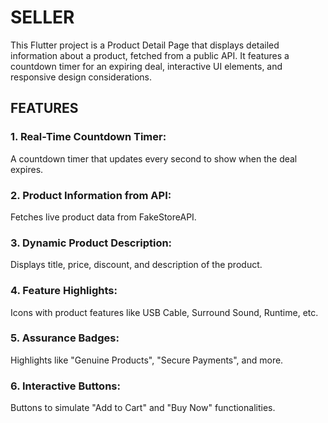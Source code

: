 # SELLER

This Flutter project is a Product Detail Page that displays detailed information about a product, fetched from a public API. It features a countdown timer for an expiring deal, interactive UI elements, and responsive design considerations.

## FEATURES

### 1. Real-Time Countdown Timer:
A countdown timer that updates every second to show when the deal expires.

### 2. Product Information from API:
Fetches live product data from FakeStoreAPI.

### 3. Dynamic Product Description:
Displays title, price, discount, and description of the product.

### 4. Feature Highlights:
Icons with product features like USB Cable, Surround Sound, Runtime, etc.

### 5. Assurance Badges:
Highlights like "Genuine Products", "Secure Payments", and more.

### 6. Interactive Buttons:
Buttons to simulate "Add to Cart" and "Buy Now" functionalities.